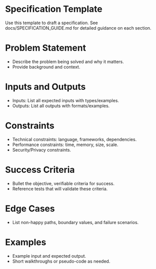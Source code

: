 # Specification Template

Use this template to draft a specification. See docs/SPECIFICATION_GUIDE.md for detailed guidance on each section.

# Problem Statement
- Describe the problem being solved and why it matters.
- Provide background and context.

# Inputs and Outputs
- Inputs: List all expected inputs with types/examples.
- Outputs: List all outputs with formats/examples.

# Constraints
- Technical constraints: language, frameworks, dependencies.
- Performance constraints: time, memory, size, scale.
- Security/Privacy constraints.

# Success Criteria
- Bullet the objective, verifiable criteria for success.
- Reference tests that will validate these criteria.

# Edge Cases
- List non-happy paths, boundary values, and failure scenarios.

# Examples
- Example input and expected output.
- Short walkthroughs or pseudo-code as needed.
